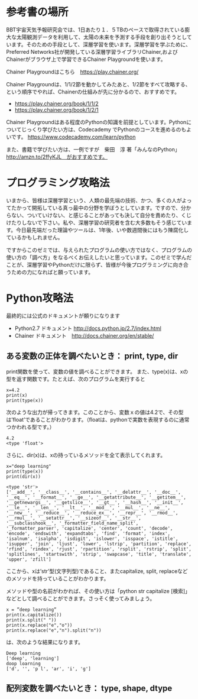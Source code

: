 # 参考書の場所
BBT宇宙天気予報研究会では、1日あたり１．５TBのペースで取得されている膨大な太陽観測データを利用して、太陽の未来を予測する手段を創り出そうとしています。そのための手段として、深層学習を使います。深層学習を学ぶために、Preferred Networks社が開発している深層学習ライブラリChainer,およびChainerがブラウザ上で学習できるChainer Playgroundを使います。


Chainer Playgroundはこちら　https://play.chainer.org/


Chainer Playgroundは、1/1/2節を動かしてみたあと、1/2節をすべて攻略する、という順序でやれば、Chainerの仕組みが先に分かるので、おすすめです。


- https://play.chainer.org/book/1/1/2
- https://play.chainer.org/book/1/2/1


Chainer Playgroundはある程度のPythonの知識を前提としています。Pythonについてじっくり学びたい方は、Codecademy でPythonのコースを進めるのもよいです。 https://www.codecademy.com/learn/python


また、書籍で学びたい方は、一例ですが　柴田　淳 著「みんなのPython」　http://amzn.to/2ffyKJL　がおすすめです。




# プログラミング攻略法


いまから、皆様は深層学習という、人類の最先端の技術、かつ、多くの人がよってたかって開拓している真っ最中の分野を学ぼうとしています。ですので、分からない、ついていけない、と感じることがあっても決して自分を責めたり、くじけたりしないで下さい。私や、深層学習の研究者を含む大多数もそう感じています。今日最先端だった理論やツールは、1年後、いや数週間後にはもう陳腐化しているかもしれません。


ですからこのゼミでは、与えられたプログラムの使い方ではなく、プログラムの使い方の「調べ方」をなるべくお伝えしたいと思っています。このゼミで学んだことが、深層学習やPythonだけに限らず、皆様が今後プログラミングに向き合うための力になればと願っています。




# Python攻略法
最終的には公式のドキュメントが頼りになります
- Python2.7 ドキュメント http://docs.python.jp/2.7/index.html
- Chainer ドキュメント　http://docs.chainer.org/en/stable/


## ある変数の正体を調べたいとき： print, type, dir


print関数を使って、変数の値を調べることができます。
また、type(x)は、xの型を返す関数です。たとえば、次のプログラムを実行すると

```
x=4.2
print(x)
print(type(x))
```

次のような出力が帰ってきます。このことから、変数ｘの値は4.2で、その型は’float’であることがわかります。（floatは、pythonで実数を表現するのに通常つかわれる型です。）

```
4.2
<type 'float'>
```



さらに、dir(x)は、xの持っているメソッドを全て表示してくれます。

```
x="deep learning"
print(type(x))
print(dir(x))
```




```
<type 'str'>
['__add__', '__class__', '__contains__', '__delattr__', '__doc__', '__eq__', '__format__', '__ge__', '__getattribute__', '__getitem__', '__getnewargs__', '__getslice__', '__gt__', '__hash__', '__init__', '__le__', '__len__', '__lt__', '__mod__', '__mul__', '__ne__', '__new__', '__reduce__', '__reduce_ex__', '__repr__', '__rmod__', '__rmul__', '__setattr__', '__sizeof__', '__str__', '__subclasshook__', '_formatter_field_name_split', '_formatter_parser', 'capitalize', 'center', 'count', 'decode', 'encode', 'endswith', 'expandtabs', 'find', 'format', 'index', 'isalnum', 'isalpha', 'isdigit', 'islower', 'isspace', 'istitle', 'isupper', 'join', 'ljust', 'lower', 'lstrip', 'partition', 'replace', 'rfind', 'rindex', 'rjust', 'rpartition', 'rsplit', 'rstrip', 'split', 'splitlines', 'startswith', 'strip', 'swapcase', 'title', 'translate', 'upper', 'zfill']
```

ここから、xは’str’型(文字列型)であること、またcapitalize, split, replaceなどのメソッドを持っていることがわかります。


メソッドや型の名前がわかれば、その使い方は「python str capitalize [検索]」などとして調べることができます。さっそく使ってみましょう。

```
x = ”deep learning”
print(x.capitalize())
print(x.split(" "))
print(x.replace("e","o"))
print(x.replace("e","n").split("n"))
```

は、次のような結果になります。

```
Deep learning
['deep', 'learning']
doop loarning
['d', '', 'p l', 'ar', 'i', 'g']
```

## 配列変数を調べたいとき： type, shape, dtype


